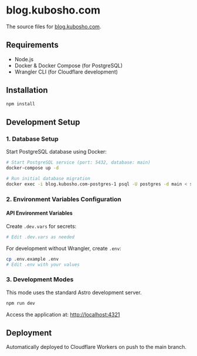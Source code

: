 # blog.kubosho.com

The source files for [blog.kubosho.com](https://blog.kubosho.com).

## Requirements

- Node.js
- Docker & Docker Compose (for PostgreSQL)
- Wrangler CLI (for Cloudflare development)

## Installation

```bash
npm install
```

## Development Setup

### 1. Database Setup

Start PostgreSQL database using Docker:

```bash
# Start PostgreSQL service (port: 5432, database: main)
docker-compose up -d

# Run initial database migration
docker exec -i blog.kubosho.com-postgres-1 psql -U postgres -d main < src/features/likes/utils/initializeLikesTable.sql
```

### 2. Environment Variables Configuration

#### API Environment Variables

Create `.dev.vars` for secrets:

```bash
# Edit .dev.vars as needed
```

For development without Wrangler, create `.env`:

```bash
cp .env.example .env
# Edit .env with your values
```

### 3. Development Modes

This mode uses the standard Astro development server.

```bash
npm run dev
```

Access the application at: <http://localhost:4321>

## Deployment

Automatically deployed to Cloudflare Workers on push to the main branch.
